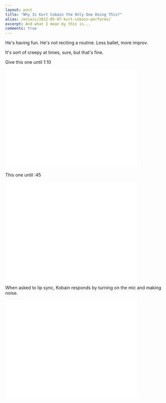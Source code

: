 ```yaml
---
layout: post
title: "Why Is Kurt Cobain the Only One Doing This?"
alias: /essais/2012-05-07-kurt-cobain-performs/
excerpt: And what I mean by this is...
comments: true
---
```


He's having fun. He's not reciting a routine. Less ballet, more improv. 

It's sort of creepy at times, sure, but that's fine. 

Give this one until 1:10

<iframe width="420" height="315" src="//www.youtube.com/embed/81dMqkWL7jQ" frameborder="0"> </iframe>  

This one until :45  

<iframe width="420" height="315" src="//www.youtube.com/embed/VZ71U7Jo2vQ" frameborder="0"> </iframe>  

When asked to lip sync, Kobain responds by turning on the mic and making noise.  

<iframe width="420" height="315" src="//www.youtube.com/embed/dLT-I_OsjNw" frameborder="0"> </iframe>

<a href="https://plus.google.com/+VincentBarr0?rel=author"></a>